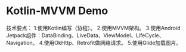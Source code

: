 # Kotlin-MVVM Demo
技术要点：
1.使用Kotlin编写（协程）。
2.使用MVVM架构。
3.使用Android Jetpack组件：DataBinding、LiveData、ViewModel、LifeCycle、Navigation。
4.使用OkHttp、Retrofit做网络请求。
5.使用Glide加载图片。
